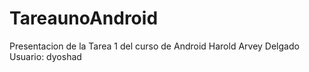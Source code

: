 # TareaunoAndroid
Presentacion de la Tarea 1 del curso de Android
Harold Arvey Delgado 
Usuario: dyoshad
